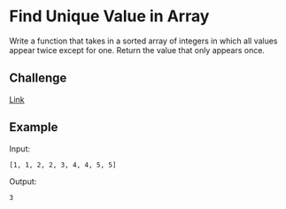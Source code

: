 # Find Unique Value in Array

Write a function that takes in a sorted array of integers in which all values appear twice except for one. Return the value that only appears once.

## Challenge

[Link](https://practice.geeksforgeeks.org/problems/find-the-element-that-appears-once-in-sorted-array/0)

## Example

Input:
    
    [1, 1, 2, 2, 3, 4, 4, 5, 5]

Output:

    3
